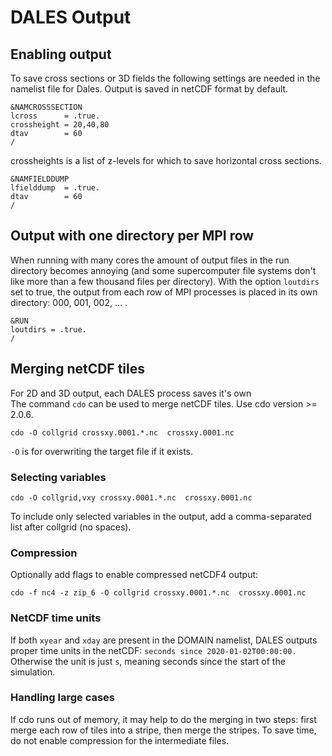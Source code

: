 # DALES Output

## Enabling output

To save cross sections or 3D fields the following settings are needed in the namelist file for Dales. Output is saved in netCDF format by default.

```
&NAMCROSSSECTION
lcross      = .true.
crossheight = 20,40,80
dtav        = 60
/
```
crossheights is a list of z-levels for which to save horizontal cross sections.

```
&NAMFIELDDUMP
lfielddump  = .true.
dtav        = 60
/
```


## Output with one directory per MPI row
When running with many cores the amount of output files in the run directory becomes annoying (and some supercomputer file systems don't like more than a few thousand files per directory).
With the option `loutdirs` set to true, the output from each row of MPI processes is placed in its own directory: 000, 001, 002, ... .
```
&RUN
loutdirs = .true.
/
```

## Merging netCDF tiles

For 2D and 3D output, each DALES process saves it's own  
The command `cdo` can be used to merge netCDF tiles.
Use cdo version >= 2.0.6.

```
cdo -O collgrid crossxy.0001.*.nc  crossxy.0001.nc
```

`-O` is for overwriting the target file if it exists.

### Selecting variables

```
cdo -O collgrid,vxy crossxy.0001.*.nc  crossxy.0001.nc
```
To include only selected variables in the output, add a comma-separated list after collgrid (no spaces).

### Compression
Optionally add flags to enable compressed netCDF4 output:
```
cdo -f nc4 -z zip_6 -O collgrid crossxy.0001.*.nc  crossxy.0001.nc
```

### NetCDF time units

If both `xyear` and `xday` are present in the DOMAIN namelist,
DALES outputs proper time units in the netCDF: `seconds since 2020-01-02T00:00:00.` Otherwise the unit is just `s`, meaning seconds since the start of the simulation.

### Handling large cases

If cdo runs out of memory, it may help to do the merging in two steps:
first merge each row of tiles into a stripe, then merge the stripes.
To save time, do not enable compression for the intermediate files.

